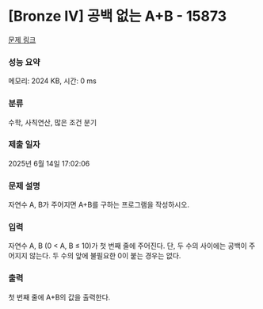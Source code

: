 # [Bronze IV] 공백 없는 A+B - 15873 

[문제 링크](https://www.acmicpc.net/problem/15873) 

### 성능 요약

메모리: 2024 KB, 시간: 0 ms

### 분류

수학, 사칙연산, 많은 조건 분기

### 제출 일자

2025년 6월 14일 17:02:06

### 문제 설명

<p>자연수 A, B가 주어지면 A+B를 구하는 프로그램을 작성하시오.</p>

### 입력 

 <p>자연수 A, B (0 < A, B ≤ 10)가 첫 번째 줄에 주어진다. 단, 두 수의 사이에는 공백이 주어지지 않는다. 두 수의 앞에 불필요한 0이 붙는 경우는 없다.</p>

### 출력 

 <p>첫 번째 줄에 A+B의 값을 출력한다.</p>

